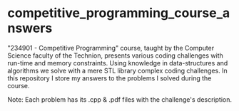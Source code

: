 # competitive_programming_course_answers
"234901 - Competitive Programming" course, taught by the Computer Science faculty of the Technion, presents various coding challenges with run-time and memory constraints. Using knowledge in data-structures and algorithms we solve with a mere STL library complex coding challenges. In this repository I store my answers to the problems I solved during the course. 

Note: Each problem has its .cpp & .pdf files with the challenge's description.
